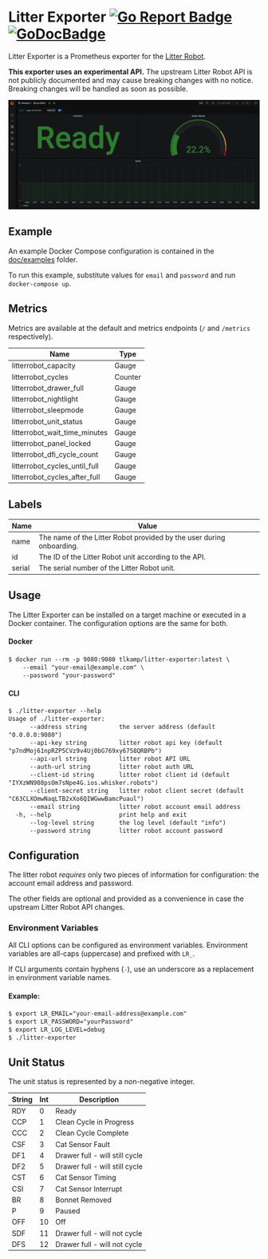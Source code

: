 # Litter Exporter  [![Go Report Badge]][Go Report] [![GoDocBadge]][GoDocLink]

Litter Exporter is a Prometheus exporter for the [Litter Robot](https://www.litter-robot.com/).

**This exporter uses an experimental API.** The upstream Litter Robot API is not publicly documented and may cause breaking
changes with no notice. Breaking changes will be handled as soon as possible.

![dashboard](doc/img/litter-exporter-dash.png)

## Example
An example Docker Compose configuration is contained in the [doc/examples](doc/examples) folder.

To run this example, substitute values for `email` and `password` and run `docker-compose up`.

## Metrics
Metrics are available at the default and metrics endpoints (`/` and `/metrics` respectively).

| Name                          | Type    |
|-------------------------------|---------|
| litterrobot_capacity          | Gauge   |
| litterrobot_cycles            | Counter |
| litterrobot_drawer_full       | Gauge   |
| litterrobot_nightlight        | Gauge   |
| litterrobot_sleepmode         | Gauge   |
| litterrobot_unit_status       | Gauge   |
| litterrobot_wait_time_minutes | Gauge   |
| litterrobot_panel_locked      | Gauge   |
| litterrobot_dfi_cycle_count    | Gauge   |
| litterrobot_cycles_until_full | Gauge   |
| litterrobot_cycles_after_full | Gauge   |

## Labels
| Name   | Value                                                                |
|--------|----------------------------------------------------------------------|
| name   | The name of the Litter Robot provided by the user during onboarding. |
| id     | The ID of the Litter Robot unit according to the API.                |
| serial | The serial number of the Litter Robot unit.                          |

## Usage
The Litter Exporter can be installed on a target machine or executed in a Docker container. The configuration options
are the same for both.

#### Docker
```console
$ docker run --rm -p 9080:9080 tlkamp/litter-exporter:latest \
    --email "your-email@example.com" \
    --password "your-password"
```

#### CLI
```console
$ ./litter-exporter --help
Usage of ./litter-exporter:
      --address string         the server address (default "0.0.0.0:9080")
      --api-key string         litter robot api key (default "p7ndMoj61npRZP5CVz9v4Uj0bG769xy6758QRBPb")
      --api-url string         litter robot API URL
      --auth-url string        litter robot auth URL
      --client-id string       litter robot client id (default "IYXzWN908psOm7sNpe4G.ios.whisker.robots")
      --client-secret string   litter robot client secret (default "C63CLXOmwNaqLTB2xXo6QIWGwwBamcPuaul")
      --email string           litter robot account email address
  -h, --help                   print help and exit
      --log-level string       the log level (default "info")
      --password string        litter robot account password
```

## Configuration
The litter robot _requires_ only two pieces of information for configuration: the account email address and password.

The other fields are optional and provided as a convenience in case the upstream Litter Robot API changes.

### Environment Variables
All CLI options can be configured as environment variables. Environment variables are all-caps (uppercase) and
prefixed with `LR_`.

If CLI arguments contain hyphens (`-`), use an underscore as a replacement in environment variable names.

#### Example:
```console
$ export LR_EMAIL="your-email-address@example.com"
$ export LR_PASSWORD="yourPassword"
$ export LR_LOG_LEVEL=debug
$ ./litter-exporter
```

## Unit Status
The unit status is represented by a non-negative integer.

| **String** | **Int** | **Description**                      |
|------------|---------|--------------------------------------|
| RDY        | 0       | Ready                                |
| CCP        | 1       | Clean Cycle in Progress              |
| CCC        | 2       | Clean Cycle Complete                 |!
| CSF        | 3       | Cat Sensor Fault                     |
| DF1        | 4       | Drawer full - will still cycle       |
| DF2        | 5       | Drawer full - will still cycle       |
| CST        | 6       | Cat Sensor Timing                    |
| CSI        | 7       | Cat Sensor Interrupt                 |
| BR         | 8       | Bonnet Removed                       |
| P          | 9       | Paused                               |
| OFF        | 10      | Off                                  |
| SDF        | 11      | Drawer full - will not cycle         |
| DFS        | 12      | Drawer full - will not cycle         |

[Go Report Badge]: https://goreportcard.com/badge/github.com/tlkamp/litter-exporter
[Go Report]: https://goreportcard.com/report/github.com/tlkamp/litter-exporter
[GoDocBadge]: https://godoc.org/github.com/tlkamp/litter-exporter?status.svg
[GoDocLink]: https://godoc.org/github.com/tlkamp/litter-exporter
